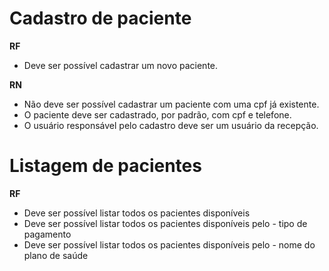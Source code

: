 # Cadastro de paciente

**RF**
- Deve ser possível cadastrar um novo paciente.

**RN** 
- Não deve ser possível cadastrar um paciente com uma cpf já existente.
- O paciente deve ser cadastrado, por padrão, com cpf e telefone.
- O usuário responsável pelo cadastro deve ser um usuário da recepção.

# Listagem de pacientes

**RF** 
- Deve ser possível listar todos os pacientes disponíveis
- Deve ser possível listar todos os pacientes disponíveis pelo - tipo de pagamento
- Deve ser possível listar todos os pacientes disponíveis pelo - nome do plano de saúde